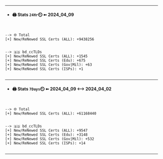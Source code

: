 

---
- #### 🖨️ **Stats** `24Hr`⏲️ ➼ 2024_04_09
```console


--> 🌐 Total
[+] New/ReNewed SSL Certs (ALL): +9438256


--> 🇧🇩 bd_ccTLDs
[+] New/ReNewed SSL Certs (ALL): +1545
[+] New/ReNewed SSL Certs (Edu): +675
[+] New/ReNewed SSL Certs (Gov|Mil): +63
[+] New/ReNewed SSL Certs (ISPs): +1


```

---
- #### 🖨️ **Stats** `7Days`⏲️ ➼ 2024_04_09 <--> 2024_04_02
```console


--> 🌐 Total
[+] New/ReNewed SSL Certs (ALL): +61168440


--> 🇧🇩 bd_ccTLDs
[+] New/ReNewed SSL Certs (ALL): +9547
[+] New/ReNewed SSL Certs (Edu): +3148
[+] New/ReNewed SSL Certs (Gov|Mil): +532
[+] New/ReNewed SSL Certs (ISPs): +14


```

---

